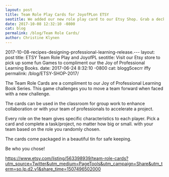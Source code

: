 ```yaml
---
layout: post
title: Team Role Play Cards for JoyofPLon ETSY
seotitle: We added our new role play card to our Etsy Shop. Grab a deck and accept the challenge to form your team by drawing a crd from the deck. Who will you be?
date: 2017-10-08 12:32:10 -0800
cat: blog
permalink: /blog/Team Role Cards/
author: Christine Klynen
---
```


2017-10-08-recipes-designing-professional-learning-release.---
layout: post
title: ETSY Team Role Play and JoyofPL
seotitle: Visit our Etsy store to pick up some fun Games to compliment our the Joy of Professional Learning Books.
date: 2017-06-24 8:32:10 -0800
cat: blogg5cecrr iffy
permalink: /blog/ETSY-SHOP-2017/

The Team Role Cards are a compliment to our Joy of Professional Learning Book Series. This game challenges you to move a team forward when faced with a new challenge. 

The cards can be used in the classroom for group work to enhance collaboration or with your team of professionals to accelerate a project. 

Every role on the team gives specific characteristics to each player. Pick a card and complete a task/project, no matter how big or small. with your team based on the role you randomly chosen. 

The cards come packaged in a beautiful tin for safe keeping. 

Be who you chose!

<https://www.etsy.com/listing/563398939/team-role-cards?utm_source=Twitter&utm_medium=PageTools&utm_campaign=Share&utm_term=so.lp.d2.v1&share_time=1507496502000>
